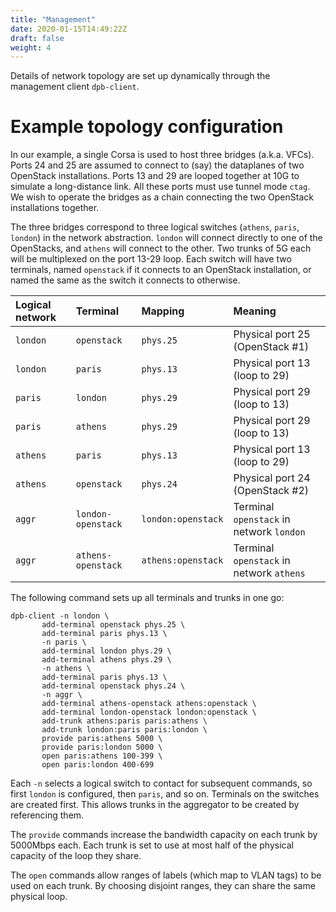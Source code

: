 ```yaml
---
title: "Management"
date: 2020-01-15T14:49:22Z
draft: false
weight: 4
---
```



Details of network topology are set up dynamically through the management client `dpb-client`.

# Example topology configuration

In our example, a single Corsa is used to host three bridges (a.k.a. VFCs).  Ports 24 and 25 are assumed to connect to (say) the dataplanes of two OpenStack installations.  Ports 13 and 29 are looped together at 10G to simulate a long-distance link.  All these ports must use tunnel mode `ctag`.  We wish to operate the bridges as a chain connecting the two OpenStack installations together.

The three bridges correspond to three logical switches (`athens`, `paris`, `london`) in the network abstraction.  `london` will connect directly to one of the OpenStacks, and `athens` will connect to the other.  Two trunks of 5G each will be multiplexed on the port 13-29 loop.  Each switch will have two terminals, named `openstack` if it connects to an OpenStack installation, or named the same as the switch it connects to otherwise.

| Logical network | Terminal | Mapping | Meaning |
| :- | :- | :- | :- |
| `london` | `openstack` | `phys.25` | Physical port 25 (OpenStack #1) |
| `london` | `paris` | `phys.13` | Physical port 13 (loop to 29) |
| `paris` | `london` | `phys.29` | Physical port 29 (loop to 13) |
| `paris` | `athens` | `phys.29` | Physical port 29 (loop to 13) |
| `athens` | `paris` | `phys.13` | Physical port 13 (loop to 29) |
| `athens` | `openstack` | `phys.24` | Physical port 24 (OpenStack #2) |
| `aggr` | `london-openstack` | `london:openstack` | Terminal `openstack` in network `london` |
| `aggr` | `athens-openstack` | `athens:openstack` | Terminal `openstack` in network `athens` |


The following command sets up all terminals and trunks in one go:

```
dpb-client -n london \
	   add-terminal openstack phys.25 \
	   add-terminal paris phys.13 \
	   -n paris \
	   add-terminal london phys.29 \
	   add-terminal athens phys.29 \
	   -n athens \
	   add-terminal paris phys.13 \
	   add-terminal openstack phys.24 \
	   -n aggr \
	   add-terminal athens-openstack athens:openstack \
	   add-terminal london-openstack london:openstack \
	   add-trunk athens:paris paris:athens \
	   add-trunk london:paris paris:london \
	   provide paris:athens 5000 \
	   provide paris:london 5000 \
	   open paris:athens 100-399 \
	   open paris:london 400-699
```

Each `-n` selects a logical switch to contact for subsequent commands, so first `london` is configured, then `paris`, and so on.  Terminals on the switches are created first.  This allows trunks in the aggregator to be created by referencing them.

The `provide` commands increase the bandwidth capacity on each trunk by 5000Mbps each.  Each trunk is set to use at most half of the physical capacity of the loop they share.

The `open` commands allow ranges of labels (which map to VLAN tags) to be used on each trunk.  By choosing disjoint ranges, they can share the same physical loop.

